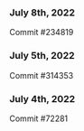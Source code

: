 ### July 8th, 2022

Commit #234819

### July 5th, 2022

Commit #314353


### July 4th, 2022

Commit #72281
